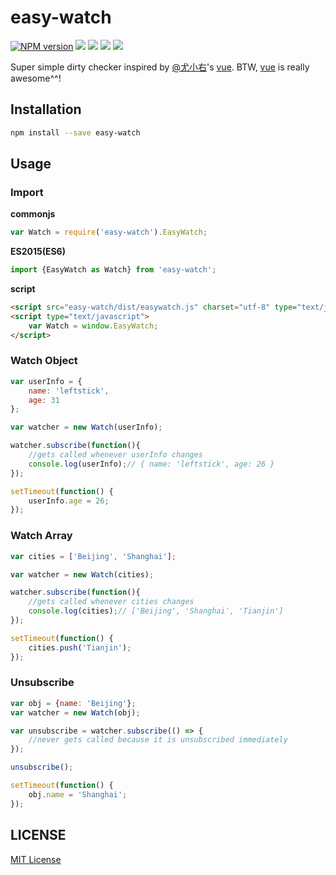 easy-watch
================

[![NPM version][npm-image]][npm-url]
![][travis-url]
![][david-url]
![][dt-url]
![][license-url]

Super simple dirty checker inspired by [@尤小右](https://github.com/yyx990803)'s [vue](http://vuejs.org/). BTW, [vue](http://vuejs.org/) is really awesome^^!

## Installation ##

```bash
npm install --save easy-watch
```

## Usage ##

### Import ###

**commonjs**

```javascript
var Watch = require('easy-watch').EasyWatch;
```

**ES2015(ES6)**
```javascript
import {EasyWatch as Watch} from 'easy-watch';
```

**script**
```html
<script src="easy-watch/dist/easywatch.js" charset="utf-8" type="text/javascript"></script>
<script type="text/javascript">
    var Watch = window.EasyWatch;
</script>
```

### Watch Object ###

```javascript
var userInfo = {
    name: 'leftstick',
    age: 31
};

var watcher = new Watch(userInfo);

watcher.subscribe(function(){
    //gets called whenever userInfo changes
    console.log(userInfo);// { name: 'leftstick', age: 26 }
});

setTimeout(function() {
    userInfo.age = 26;
});
```

### Watch Array ###

```javascript
var cities = ['Beijing', 'Shanghai'];

var watcher = new Watch(cities);

watcher.subscribe(function(){
    //gets called whenever cities changes
    console.log(cities);// ['Beijing', 'Shanghai', 'Tianjin']
});

setTimeout(function() {
    cities.push('Tianjin');
});
```

### Unsubscribe ###

```javascript
var obj = {name: 'Beijing'};
var watcher = new Watch(obj);

var unsubscribe = watcher.subscribe(() => {
    //never gets called because it is unsubscribed immediately
});

unsubscribe();

setTimeout(function() {
    obj.name = 'Shanghai';
});
```

## LICENSE ##

[MIT License](https://raw.githubusercontent.com/leftstick/easy-watch/master/LICENSE)


[npm-url]: https://npmjs.org/package/easy-watch
[npm-image]: https://badge.fury.io/js/easy-watch.png
[travis-url]:https://api.travis-ci.org/leftstick/easy-watch.svg?branch=master
[david-url]: https://david-dm.org/leftstick/easy-watch.png
[dt-url]:https://img.shields.io/npm/dt/easy-watch.svg
[license-url]:https://img.shields.io/npm/l/easy-watch.svg
